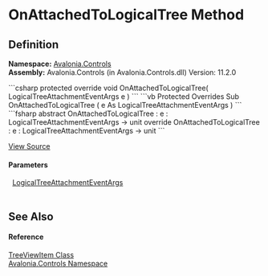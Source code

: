 # OnAttachedToLogicalTree Method




## Definition
**Namespace:** <a href="N_Avalonia_Controls">Avalonia.Controls</a>  
**Assembly:** Avalonia.Controls (in Avalonia.Controls.dll) Version: 11.2.0

<Tabs groupId="api-code-preview">
<TabItem value="csharp" label="C#">
```csharp
protected override void OnAttachedToLogicalTree(
	LogicalTreeAttachmentEventArgs e
)
```
</TabItem>
<TabItem value="vb" label="VB">
```vb
Protected Overrides Sub OnAttachedToLogicalTree ( 
	e As LogicalTreeAttachmentEventArgs
)
```
</TabItem>
<TabItem value="fsharp" label="F#">
```fsharp
abstract OnAttachedToLogicalTree : 
        e : LogicalTreeAttachmentEventArgs -> unit 
override OnAttachedToLogicalTree : 
        e : LogicalTreeAttachmentEventArgs -> unit 
```
</TabItem>
</Tabs>



<a href="https://github.com/AvaloniaUI/Avalonia/tree/master/src/Avalonia.Controls/TreeViewItem.cs#L167" title="View the source code">View Source</a>



#### Parameters
<dl><dt>  <a href="T_Avalonia_LogicalTree_LogicalTreeAttachmentEventArgs">LogicalTreeAttachmentEventArgs</a></dt><dd> </dd></dl>

## See Also


#### Reference
<a href="T_Avalonia_Controls_TreeViewItem">TreeViewItem Class</a>  
<a href="N_Avalonia_Controls">Avalonia.Controls Namespace</a>  

